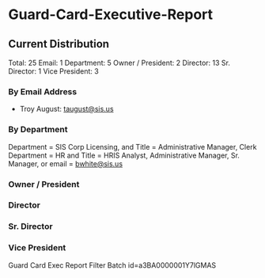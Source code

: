 # Guard-Card-Executive-Report

## Current Distribution

Total: 25
Email: 1
Department: 5
Owner / President: 2
Director: 13
Sr. Director: 1
Vice President: 3

### By Email Address
* Troy August: taugust@sis.us

### By Department
Department = SIS Corp Licensing, and Title = Administrative Manager, Clerk
Department = HR and Title = HRIS Analyst, Administrative Manager, Sr. Manager,
or email = bwhite@sis.us

### Owner / President

### Director

### Sr. Director

### Vice President


Guard Card Exec Report Filter Batch
id=a3BA0000001Y7lGMAS
